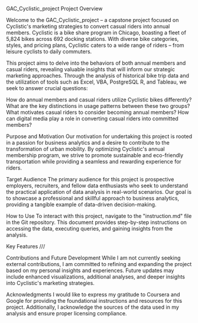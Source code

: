 GAC_Cyclistic_project
Project Overview

Welcome to the GAC_Cyclistic_project – a capstone project focused on Cyclistic's 
marketing strategies to convert casual riders into annual members. Cyclistic is a 
bike share program in Chicago, boasting a fleet of 5,824 bikes across 692 docking 
stations. With diverse bike categories, styles, and pricing plans, Cyclistic caters 
to a wide range of riders – from leisure cyclists to daily commuters.

This project aims to delve into the behaviors of both annual members and 
casual riders, revealing valuable insights that will inform our strategic 
marketing approaches. Through the analysis of historical bike trip data 
and the utilization of tools such as Excel, VBA, PostgreSQL R, and 
Tableau, we seek to answer crucial questions:

How do annual members and casual riders utilize Cyclistic bikes differently?
What are the key distinctions in usage patterns between these two groups?
What motivates casual riders to consider becoming annual members?
How can digital media play a role in converting casual riders into committed members?

Purpose and Motivation
Our motivation for undertaking this project is rooted in a passion for business 
analytics and a desire to contribute to the transformation of urban mobility. 
By optimizing Cyclistic's annual membership program, we strive to promote sustainable 
and eco-friendly transportation while providing a seamless and rewarding experience for riders.

Target Audience
The primary audience for this project is prospective employers, recruiters, and 
fellow data enthusiasts who seek to understand the practical application of data 
analysis in real-world scenarios. Our goal is to showcase a professional and 
skillful approach to business analytics, providing a tangible example of data-driven 
decision-making.

How to Use
To interact with this project, navigate to the "instruction.md" file in the Git 
repository. This document provides step-by-step instructions on accessing the data, 
executing queries, and gaining insights from the analysis.

Key Features
///

Contributions and Future Development
While I am not currently seeking external contributions, I am committed to 
refining and expanding the project based on my personal insights and experiences. 
Future updates may include enhanced visualizations, additional analyses, and deeper 
insights into Cyclistic's marketing strategies.

Acknowledgments
I would like to express my gratitude to Coursera and Google for providing the 
foundational instructions and resources for this project. Additionally, I acknowledge 
the sources of the data used in my analysis and ensure proper licensing compliance.